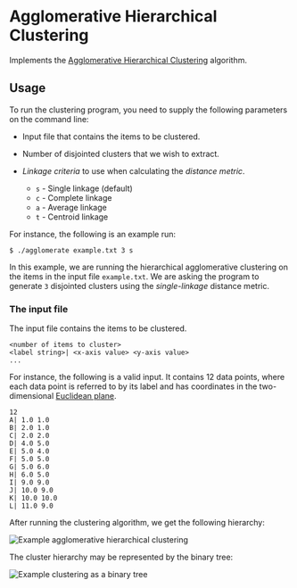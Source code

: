 # Agglomerative Hierarchical Clustering

Implements the
[Agglomerative Hierarchical Clustering](http://en.wikipedia.org/wiki/Hierarchical_clustering)
algorithm.

## Usage

To run the clustering program, you need to supply the following
parameters on the command line:

* Input file that contains the items to be clustered.
* Number of disjointed clusters that we wish to extract.
* _Linkage criteria_ to use when calculating the _distance metric_.

    * `s` - Single linkage (default)
    * `c` - Complete linkage
    * `a` - Average linkage
    * `t` - Centroid linkage

For instance, the following is an example run:

    $ ./agglomerate example.txt 3 s

In this example, we are running the hierarchical agglomerative
clustering on the items in the input file `example.txt`. We are asking
the program to generate `3` disjointed clusters using the
_single-linkage_ distance metric.

### The input file

The input file contains the items to be clustered.

    <number of items to cluster>
    <label string>| <x-axis value> <y-axis value>
    ...

For instance, the following is a valid input. It contains 12 data
points, where each data point is referred to by its label and has
coordinates in the two-dimensional [Euclidean
plane](http://en.wikipedia.org/wiki/Euclidean_plane).

    12
    A| 1.0 1.0
    B| 2.0 1.0
    C| 2.0 2.0
    D| 4.0 5.0
    E| 5.0 4.0
    F| 5.0 5.0
    G| 5.0 6.0
    H| 6.0 5.0
    I| 9.0 9.0
    J| 10.0 9.0
    K| 10.0 10.0
    L| 11.0 9.0

After running the clustering algorithm, we get the following hierarchy:

![Example agglomerative hierarchical clustering](ahc.png)

The cluster hierarchy may be represented by the binary tree:

![Example clustering as a binary tree](ahc_tree.png)

